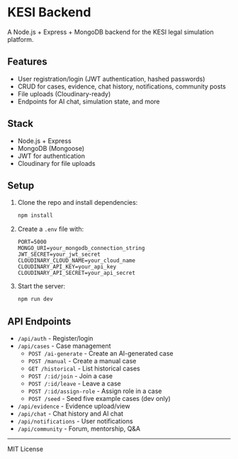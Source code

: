 # KESI Backend

A Node.js + Express + MongoDB backend for the KESI legal simulation platform.

## Features
- User registration/login (JWT authentication, hashed passwords)
- CRUD for cases, evidence, chat history, notifications, community posts
- File uploads (Cloudinary-ready)
- Endpoints for AI chat, simulation state, and more

## Stack
- Node.js + Express
- MongoDB (Mongoose)
- JWT for authentication
- Cloudinary for file uploads

## Setup
1. Clone the repo and install dependencies:
   ```bash
   npm install
   ```
2. Create a `.env` file with:
   ```
   PORT=5000
   MONGO_URI=your_mongodb_connection_string
   JWT_SECRET=your_jwt_secret
   CLOUDINARY_CLOUD_NAME=your_cloud_name
   CLOUDINARY_API_KEY=your_api_key
   CLOUDINARY_API_SECRET=your_api_secret
   ```
3. Start the server:
   ```bash
   npm run dev
   ```

## API Endpoints
- `/api/auth` - Register/login
- `/api/cases` - Case management
  - `POST /ai-generate` - Create an AI-generated case
  - `POST /manual` - Create a manual case
  - `GET /historical` - List historical cases
  - `POST /:id/join` - Join a case
  - `POST /:id/leave` - Leave a case
  - `POST /:id/assign-role` - Assign role in a case
  - `POST /seed` - Seed five example cases (dev only)
- `/api/evidence` - Evidence upload/view
- `/api/chat` - Chat history and AI chat
- `/api/notifications` - User notifications
- `/api/community` - Forum, mentorship, Q&A

---

MIT License 